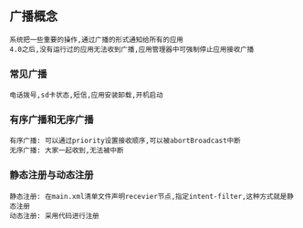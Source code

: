 ## 广播概念
	系统把一些重要的操作,通过广播的形式通知给所有的应用
	4.0之后,没有运行过的应用无法收到广播,应用管理器中可强制停止应用接收广播
### 常见广播
	电话拨号,sd卡状态,短信,应用安装卸载,开机启动

### 有序广播和无序广播
	有序广播: 可以通过priority设置接收顺序,可以被abortBroadcast中断
	无序广播: 大家一起收到,无法被中断

### 静态注册与动态注册
	静态注册: 在main.xml清单文件声明recevier节点,指定intent-filter,这种方式就是静态注册 
	动态注册: 采用代码进行注册